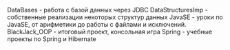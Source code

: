 DataBases - работа с базой данных через JDBC
DataStructuresImp - собственные реализации некоторых структур данных
JavaSE - уроки по JavaSE, от арифметики до работы с файлами и исключений. 
  BlackJack_OOP - итоговый проект, консольная игра
Spring - учебные проекты по Spring и Hibernate
